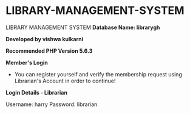# LIBRARY-MANAGEMENT-SYSTEM
LIBRARY MANAGEMENT SYSTEM
**Database Name: librarygh**

**Developed  by vishwa kulkarni**

**Recommended PHP Version 5.6.3**


**Member's Login** 

- You can register yourself and verify the membership request using
Librarian's Account in order to continue!


**Login Details - Librarian**

Username: harry
Password: librarian
